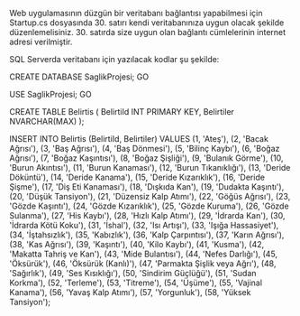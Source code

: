 Web uygulamasının düzgün bir veritabanı bağlantısı yapabilmesi için Startup.cs dosyasında 30. satırı kendi veritabanınıza uygun olacak şekilde düzenlemelisiniz. 30. satırda size uygun olan bağlantı cümlelerinin internet adresi verilmiştir. 




SQL Serverda veritabanı için yazılacak kodlar şu şekilde:





CREATE DATABASE SaglikProjesi;
GO

USE SaglikProjesi;
GO

CREATE TABLE Belirtis (
    BelirtiId INT PRIMARY KEY,
    Belirtiler NVARCHAR(MAX)
);

INSERT INTO Belirtis (BelirtiId, Belirtiler) VALUES
(1, 'Ateş'),
(2, 'Bacak Ağrısı'),
(3, 'Baş Ağrısı'),
(4, 'Baş Dönmesi'),
(5, 'Bilinç Kaybı'),
(6, 'Boğaz Ağrısı'),
(7, 'Boğaz Kaşıntısı'),
(8, 'Boğaz Şişliği'),
(9, 'Bulanık Görme'),
(10, 'Burun Akıntısı'),
(11, 'Burun Kanaması'),
(12, 'Burun Tıkanıklığı'),
(13, 'Deride Döküntü'),
(14, 'Deride Kanama'),
(15, 'Deride Kızarıklık'),
(16, 'Deride Şişme'),
(17, 'Diş Eti Kanaması'),
(18, 'Dışkıda Kan'),
(19, 'Dudakta Kaşıntı'),
(20, 'Düşük Tansiyon'),
(21, 'Düzensiz Kalp Atımı'),
(22, 'Göğüs Ağrısı'),
(23, 'Gözde Kaşıntı'),
(24, 'Gözde Kızarıklık'),
(25, 'Gözde Kuruma'),
(26, 'Gözde Sulanma'),
(27, 'His Kaybı'),
(28, 'Hızlı Kalp Atımı'),
(29, 'İdrarda Kan'),
(30, 'İdrarda Kötü Koku'),
(31, 'İshal'),
(32, 'Isı Artışı'),
(33, 'Işığa Hassasiyet'),
(34, 'İştahsızlık'),
(35, 'Kabızlık'),
(36, 'Kalp Çarpıntısı'),
(37, 'Karın Ağrısı'),
(38, 'Kas Ağrısı'),
(39, 'Kaşıntı'),
(40, 'Kilo Kaybı'),
(41, 'Kusma'),
(42, 'Makatta Tahriş ve Kan'),
(43, 'Mide Bulantısı'),
(44, 'Nefes Darlığı'),
(45, 'Öksürük'),
(46, 'Öksürük (Kanlı)'),
(47, 'Parmakta Şişlik veya Ağrı'),
(48, 'Sağırlık'),
(49, 'Ses Kısıklığı'),
(50, 'Sindirim Güçlüğü'),
(51, 'Sudan Korkma'),
(52, 'Terleme'),
(53, 'Titreme'),
(54, 'Üşüme'),
(55, 'Vajinal Kanama'),
(56, 'Yavaş Kalp Atımı'),
(57, 'Yorgunluk'),
(58, 'Yüksek Tansiyon');




